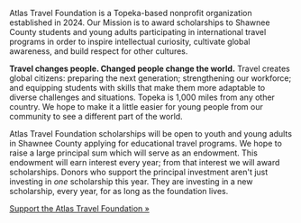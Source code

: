 <p style="clear:both;">Atlas Travel Foundation is a Topeka-based nonprofit organization established in 2024. Our Mission is to award scholarships to Shawnee County students and young adults participating in international travel programs in order to inspire intellectual curiosity, cultivate global awareness, and build respect for other cultures.</p>

**Travel changes people. Changed people change the world.** Travel creates global citizens: preparing the next generation; strengthening our workforce; and equipping students with skills that make them more adaptable to diverse challenges and situations. Topeka is 1,000 miles from any other country. We hope to make it a little easier for young people from our community to see a different part of the world. 

Atlas Travel Foundation scholarships will be open to youth and young adults in Shawnee County applying for educational travel programs. We hope to raise a large principal sum which will serve as an endowment. This endowment will earn interest every year; from that interest we will award scholarships. Donors who support the principal investment aren't just investing in _one_ scholarship this year. They are investing in a new scholarship, every year, for as long as the foundation lives.  

[Support the Atlas Travel Foundation »](https://atlastravelfoundation.org/contact/)
